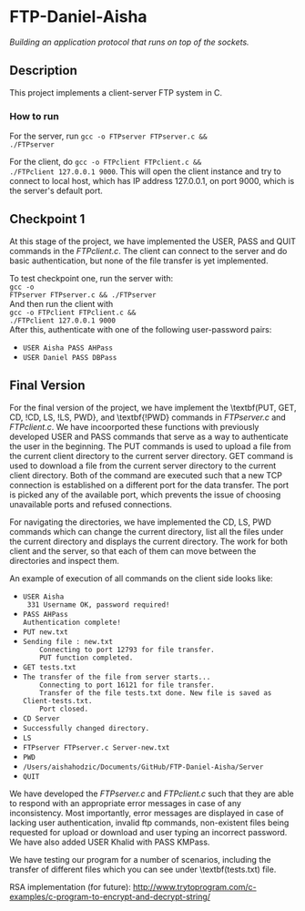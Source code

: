 # FTP-Daniel-Aisha
*Building an application protocol that runs on top of the sockets.*

## Description

This project implements a client-server FTP system in C.

### How to run

For the server, run <code>gcc -o FTPserver FTPserver.c && ./FTPserver</code><br>

For the client, do <code>gcc -o FTPclient FTPclient.c && ./FTPclient 127.0.0.1 9000</code>. 
This will open the client instance and try to connect to local host, which has
IP address 127.0.0.1, on port 9000, which is the server's default port.

## Checkpoint 1

At this stage of the project, we have implemented the USER, PASS and QUIT 
commands in the *FTPclient.c*. The client can connect to the server and do 
basic authentication, but none of the file transfer is yet implemented.

To test checkpoint one, run the server with: <br>
<code>gcc -o FTPserver FTPserver.c && ./FTPserver</code><br>
And then run the client with <br>
<code>gcc -o FTPclient FTPclient.c && ./FTPclient 127.0.0.1 9000</code><br>
After this, authenticate with one of the following user-password pairs:<br>
<ul>
    <li><code>USER Aisha PASS AHPass</code></li>
    <li><code>USER Daniel PASS DBPass</code></li>
</ul>

## Final Version 

For the final version of the project, we have implement the \textbf(PUT, GET, CD, !CD, LS, !LS, PWD}, and \textbf{!PWD} commands in *FTPserver.c* and *FTPclient.c*. We have incoorported these functions with previously developed USER and PASS commands that serve as a way to authenticate the user in the beginning. The PUT commands is used to upload a file from the current client directory to the current server directory. GET command is used to download a file from the current server directory to the current client directory. Both of the command are executed such that a new TCP connection is established on a different port for the data transfer. The port is picked any of the available port, which prevents the issue of choosing unavailable ports and refused connections. 

For navigating the directories, we have implemented the CD, LS, PWD commands which can change the current directory, list all the files under the current directory and displays the current directory. The work for both client and the server, so that each of them can move between the directories and inspect them. 

An example of execution of all commands on the client side looks like: 

<ul>
    <li><code>USER Aisha </code></li>
    <code> 331 Username OK, password required! </code>
     <li><code>PASS AHPass</code></li>
    <code>Authentication complete!</code>    
    <li><code>PUT new.txt</code></li>
    <li><code>Sending file : new.txt 
    Connecting to port 12793 for file transfer.
    PUT function completed.</code></li>    
    <li><code>GET tests.txt</code></li>
    <li><code>The transfer of the file from server starts...
    Connecting to port 16121 for file transfer.
    Transfer of the file tests.txt done. New file is saved as Client-tests.txt. 
    Port closed.</code></li>
    <li><code>CD Server</code></li>
    <li><code>Successfully changed directory.</code></li>    
    <li><code>LS </code></li>
    <li><code>FTPserver FTPserver.c Server-new.txt </code></li>    
    <li><code>PWD </code></li>
    <li><code>/Users/aishahodzic/Documents/GitHub/FTP-Daniel-Aisha/Server </code></li>    
    <li><code>QUIT </code></li>
    
  
</ul>

We have developed the *FTPserver.c* and *FTPclient.c* such that they are able to respond with an appropriate error messages in case of any inconsistency. Most importantly, error messages are displayed in case of lacking user authentication, invalid ftp commands, non-existent files being requested for upload or download and user typing an incorrect password. We have also added USER Khalid with PASS KMPass. 

We have testing our program for a number of scenarios, including the transfer of different files which you can see under \textbf(tests.txt) file. 




RSA implementation (for future):
http://www.trytoprogram.com/c-examples/c-program-to-encrypt-and-decrypt-string/
